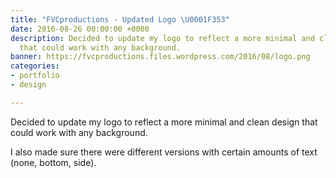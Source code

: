 ```yaml
---
title: "FVCproductions - Updated Logo \U0001F353"
date: 2016-08-26 00:00:00 +0000
description: Decided to update my logo to reflect a more minimal and clean design
  that could work with any background.
banner: https://fvcproductions.files.wordpress.com/2016/08/logo.png
categories:
- portfolio
- design

---
```

Decided to update my logo to reflect a more minimal and clean design that could work with any background.

I also made sure there were different versions with certain amounts of text (none, bottom, side).
